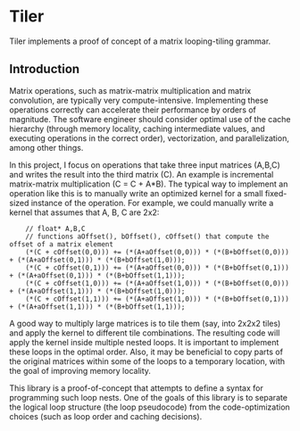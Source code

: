 # Tiler

Tiler implements a proof of concept of a matrix looping-tiling grammar.

## Introduction

Matrix operations, such as matrix-matrix multiplication and matrix convolution, are typically very compute-intensive. Implementing these operations correctly can accelerate their performance by orders of magnitude. The software engineer should consider optimal use of the cache hierarchy (through memory locality, caching intermediate values, and executing operations in the correct order), vectorization, and parallelization, among other things. 

In this project, I focus on operations that take three input matrices (A,B,C) and writes the result into the third matrix (C). An example is incremental matrix-matrix multiplication (C = C + A*B). The typical way to implement an operation like this is to manually write an optimized kernel for a small fixed-sized instance of the operation. For example, we could manually write a kernel that assumes that A, B, C are 2x2:

```
    // float* A,B,C
    // functions aOffset(), bOffset(), cOffset() that compute the offset of a matrix element
    (*(C + cOffset(0,0))) += (*(A+aOffset(0,0))) * (*(B+bOffset(0,0))) + (*(A+aOffset(0,1))) * (*(B+bOffset(1,0)));
    (*(C + cOffset(0,1))) += (*(A+aOffset(0,0))) * (*(B+bOffset(0,1))) + (*(A+aOffset(0,1))) * (*(B+bOffset(1,1)));
    (*(C + cOffset(1,0))) += (*(A+aOffset(1,0))) * (*(B+bOffset(0,0))) + (*(A+aOffset(1,1))) * (*(B+bOffset(1,0)));
    (*(C + cOffset(1,1))) += (*(A+aOffset(1,0))) * (*(B+bOffset(0,1))) + (*(A+aOffset(1,1))) * (*(B+bOffset(1,1)));
```

A good way to multiply large matrices is to tile them (say, into 2x2x2 tiles) and apply the kernel to different tile combinations. The resulting code will apply the kernel inside multiple nested loops. It is important to implement these loops in the optimal order. Also, it may be beneficial to copy parts of the original matrices within some of the loops to a temporary location, with the goal of improving memory locality. 

This library is a proof-of-concept that attempts to define a syntax for programming such loop nests. One of the goals of this library is to separate the logical loop structure (the loop pseudocode) from the code-optimization choices (such as loop order and caching decisions).


